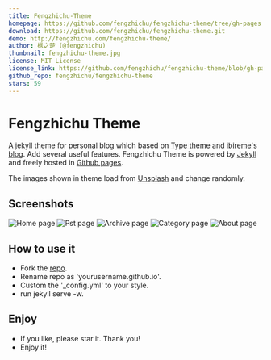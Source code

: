 ```yaml
---
title: Fengzhichu-Theme
homepage: https://github.com/fengzhichu/fengzhichu-theme/tree/gh-pages
download: https://github.com/fengzhichu/fengzhichu-theme.git
demo: http://fengzhichu.com/fengzhichu-theme/
author: 枫之楚 (@fengzhichu)
thumbnail: fengzhichu-theme.jpg
license: MIT License
license_link: https://github.com/fengzhichu/fengzhichu-theme/blob/gh-pages/LICENSE
github_repo: fengzhichu/fengzhichu-theme
stars: 59
---
```


# Fengzhichu Theme

A jekyll theme for personal blog which based on [Type theme](https://github.com/rohanchandra/type-theme) and [ibireme's blog](http://blog.ibireme.com). Add several useful features. Fengzhichu Theme is powered by [Jekyll](http://jekyllrb.com/) and freely
hosted in [Github pages](https://pages.github.com/).

The images shown in theme load from [Unsplash](https://unsplash.com) and change randomly.

## Screenshots
![Home page](https://raw.githubusercontent.com/fengzhichu/fengzhichu-theme/gh-pages/img/Screenshot1.png)
![Pst page](https://raw.githubusercontent.com/fengzhichu/fengzhichu-theme/gh-pages/img/Screenshot2.png)
![Archive page](https://raw.githubusercontent.com/fengzhichu/fengzhichu-theme/gh-pages/img/Screenshot3.png)
![Category page](https://raw.githubusercontent.com/fengzhichu/fengzhichu-theme/gh-pages/img/Screenshot4.png)
![About page](https://raw.githubusercontent.com/fengzhichu/fengzhichu-theme/gh-pages/img/Screenshot5.png)

## How to use it
* Fork the [repo](https://github.com/fengzhichu/fengzhichu-theme/tree/gh-pages#fork-destination-box).
* Rename repo as 'yourusername.github.io'.
* Custom the '_config.yml' to your style.
* run jekyll serve -w.

## Enjoy
- If you like, please star it. Thank you!
- Enjoy it!